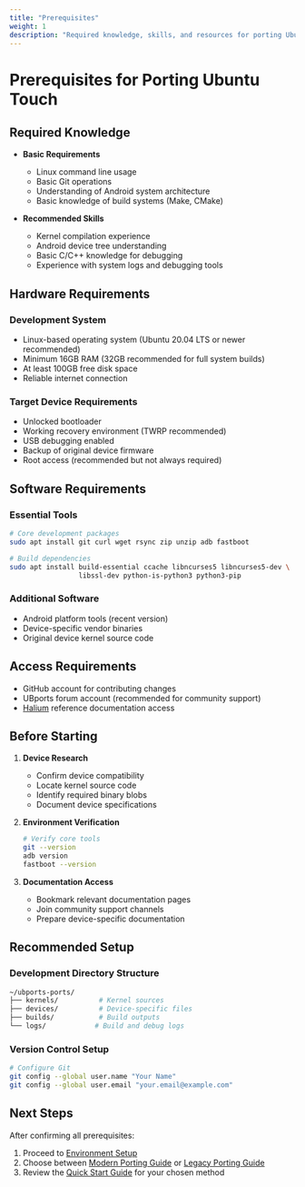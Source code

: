 ```yaml
---
title: "Prerequisites"
weight: 1
description: "Required knowledge, skills, and resources for porting Ubuntu Touch"
---
```


# Prerequisites for Porting Ubuntu Touch

## Required Knowledge
- **Basic Requirements**
  - Linux command line usage
  - Basic Git operations
  - Understanding of Android system architecture
  - Basic knowledge of build systems (Make, CMake)

- **Recommended Skills**
  - Kernel compilation experience
  - Android device tree understanding
  - Basic C/C++ knowledge for debugging
  - Experience with system logs and debugging tools

## Hardware Requirements

### Development System
- Linux-based operating system (Ubuntu 20.04 LTS or newer recommended)
- Minimum 16GB RAM (32GB recommended for full system builds)
- At least 100GB free disk space
- Reliable internet connection

### Target Device Requirements
- Unlocked bootloader
- Working recovery environment (TWRP recommended)
- USB debugging enabled
- Backup of original device firmware
- Root access (recommended but not always required)

## Software Requirements

### Essential Tools
```bash
# Core development packages
sudo apt install git curl wget rsync zip unzip adb fastboot

# Build dependencies
sudo apt install build-essential ccache libncurses5 libncurses5-dev \
                 libssl-dev python-is-python3 python3-pip
```

### Additional Software
- Android platform tools (recent version)
- Device-specific vendor binaries
- Original device kernel source code

## Access Requirements
- GitHub account for contributing changes
- UBports forum account (recommended for community support)
- [Halium](https://github.com/halium) reference documentation access

## Before Starting
1. **Device Research**
   - Confirm device compatibility
   - Locate kernel source code
   - Identify required binary blobs
   - Document device specifications

2. **Environment Verification**
   ```bash
   # Verify core tools
   git --version
   adb version
   fastboot --version
   ```

3. **Documentation Access**
   - Bookmark relevant documentation pages
   - Join community support channels
   - Prepare device-specific documentation

## Recommended Setup

### Development Directory Structure
```bash
~/ubports-ports/
├── kernels/          # Kernel sources
├── devices/          # Device-specific files
├── builds/           # Build outputs
└── logs/            # Build and debug logs
```

### Version Control Setup
```bash
# Configure Git
git config --global user.name "Your Name"
git config --global user.email "your.email@example.com"
```

## Next Steps
After confirming all prerequisites:
1. Proceed to [Environment Setup](../environment/)
2. Choose between [Modern Porting Guide](../../modern-porting/) or [Legacy Porting Guide](../../legacy-porting/)
3. Review the [Quick Start Guide](../../modern-porting/quick-start/) for your chosen method
